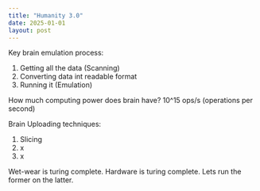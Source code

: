 ```yaml
---
title: "Humanity 3.0"
date: 2025-01-01
layout: post
---
```


Key brain emulation process:
1. Getting all the data (Scanning)
2. Converting data int readable format
3. Running it (Emulation)

How much computing power does brain have? 10^15 ops/s (operations per second)

Brain Uploading techniques:
1. Slicing
2. x
3. x

Wet-wear is turing complete. Hardware is turing complete. Lets run the former on the latter.